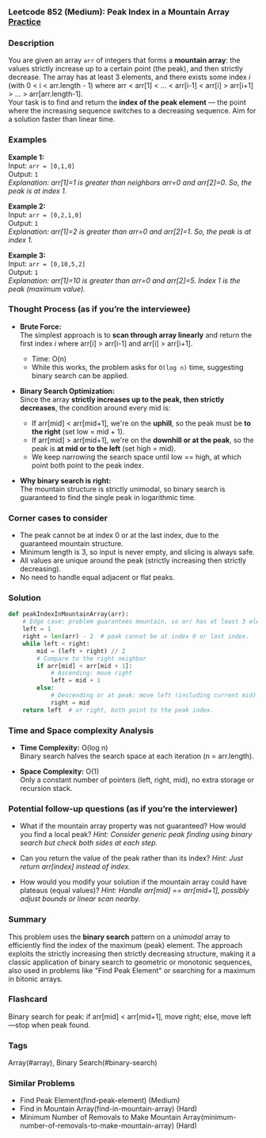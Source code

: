 ### Leetcode 852 (Medium): Peak Index in a Mountain Array [Practice](https://leetcode.com/problems/peak-index-in-a-mountain-array)

### Description  
You are given an array `arr` of integers that forms a **mountain array**: the values strictly increase up to a certain point (the peak), and then strictly decrease. The array has at least 3 elements, and there exists some index *i* (with 0 < i < arr.length - 1) where arr < arr[1] < ... < arr[i-1] < arr[i] > arr[i+1] > ... > arr[arr.length-1].  
Your task is to find and return the **index of the peak element** — the point where the increasing sequence switches to a decreasing sequence. Aim for a solution faster than linear time.

### Examples  

**Example 1:**  
Input: `arr = [0,1,0]`  
Output: `1`  
*Explanation: arr[1]=1 is greater than neighbors arr=0 and arr[2]=0. So, the peak is at index 1.*

**Example 2:**  
Input: `arr = [0,2,1,0]`  
Output: `1`  
*Explanation: arr[1]=2 is greater than arr=0 and arr[2]=1. So, the peak is at index 1.*

**Example 3:**  
Input: `arr = [0,10,5,2]`  
Output: `1`  
*Explanation: arr[1]=10 is greater than arr=0 and arr[2]=5. Index 1 is the peak (maximum value).*

### Thought Process (as if you’re the interviewee)  

- **Brute Force:**  
  The simplest approach is to **scan through array linearly** and return the first index *i* where arr[i] > arr[i-1] and arr[i] > arr[i+1].  
  - Time: O(n)  
  - While this works, the problem asks for `O(log n)` time, suggesting binary search can be applied.

- **Binary Search Optimization:**  
  Since the array **strictly increases up to the peak, then strictly decreases**, the condition around every mid is:
    - If arr[mid] < arr[mid+1], we're on the **uphill**, so the peak must be **to the right** (set low = mid + 1).
    - If arr[mid] > arr[mid+1], we're on the **downhill or at the peak**, so the peak is **at mid or to the left** (set high = mid).
  - We keep narrowing the search space until low == high, at which point both point to the peak index.

- **Why binary search is right:**  
  The mountain structure is strictly unimodal, so binary search is guaranteed to find the single peak in logarithmic time.

### Corner cases to consider  
- The peak cannot be at index 0 or at the last index, due to the guaranteed mountain structure.
- Minimum length is 3, so input is never empty, and slicing is always safe.
- All values are unique around the peak (strictly increasing then strictly decreasing).
- No need to handle equal adjacent or flat peaks.

### Solution

```python
def peakIndexInMountainArray(arr):
    # Edge case: problem guarantees mountain, so arr has at least 3 elements.
    left = 1
    right = len(arr) - 2  # peak cannot be at index 0 or last index.
    while left < right:
        mid = (left + right) // 2
        # Compare to the right neighbor
        if arr[mid] < arr[mid + 1]:
            # Ascending: move right
            left = mid + 1
        else:
            # Descending or at peak: move left (including current mid)
            right = mid
    return left  # or right, both point to the peak index.
```

### Time and Space complexity Analysis  

- **Time Complexity:** O(log n)  
  Binary search halves the search space at each iteration (n = arr.length).

- **Space Complexity:** O(1)  
  Only a constant number of pointers (left, right, mid), no extra storage or recursion stack.

### Potential follow-up questions (as if you’re the interviewer)  

- What if the mountain array property was not guaranteed? How would you find a local peak?
  *Hint: Consider generic peak finding using binary search but check both sides at each step.*

- Can you return the value of the peak rather than its index?
  *Hint: Just return arr[index] instead of index.*

- How would you modify your solution if the mountain array could have plateaus (equal values)?
  *Hint: Handle arr[mid] == arr[mid+1], possibly adjust bounds or linear scan nearby.*

### Summary
This problem uses the **binary search** pattern on a *unimodal* array to efficiently find the index of the maximum (peak) element. The approach exploits the strictly increasing then strictly decreasing structure, making it a classic application of binary search to geometric or monotonic sequences, also used in problems like "Find Peak Element" or searching for a maximum in bitonic arrays.


### Flashcard
Binary search for peak: if arr[mid] < arr[mid+1], move right; else, move left—stop when peak found.

### Tags
Array(#array), Binary Search(#binary-search)

### Similar Problems
- Find Peak Element(find-peak-element) (Medium)
- Find in Mountain Array(find-in-mountain-array) (Hard)
- Minimum Number of Removals to Make Mountain Array(minimum-number-of-removals-to-make-mountain-array) (Hard)